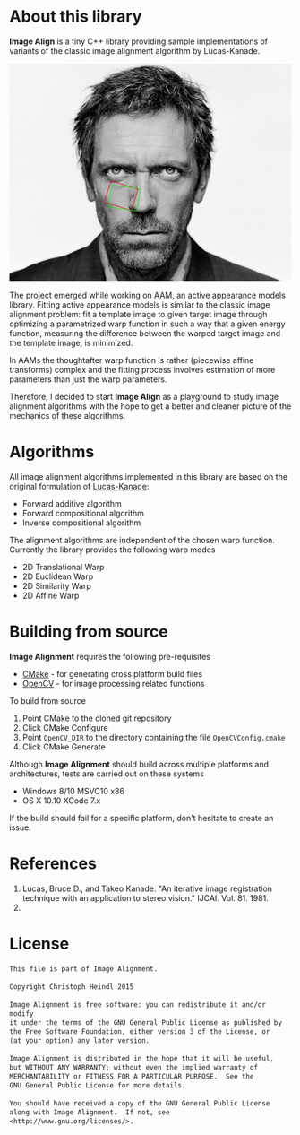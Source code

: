 # About this library

**Image Align** is a tiny C++ library providing sample implementations of variants of the classic image alignment algorithm by Lucas-Kanade.

![Image Align under Euclidean Motion](etc/euclidean.gif)

The project emerged while working on [AAM](https://www.github.com/cheind/aam), an active appearance models library. Fitting active appearance models is similar to the classic image alignment problem: fit a template image to given target image through optimizing a parametrized warp function in such a way that a given energy function, measuring the difference between the warped target image and the template image, is minimized. 

In AAMs the thoughtafter warp function is rather (piecewise affine transforms) complex and the fitting process involves estimation of more parameters than just the warp parameters. 

Therefore, I decided to start **Image Align** as a playground to study image alignment algorithms with the hope to get a better and cleaner picture of the mechanics of these algorithms. 
 
# Algorithms

All image alignment algorithms implemented in this library are based on the original formulation of [Lucas-Kanade](#Lucas81):

 - Forward additive algorithm
 - Forward compositional algorithm
 - Inverse compositional algorithm

The alignment algorithms are independent of the chosen warp function. Currently the library provides the following warp modes

 - 2D Translational Warp
 - 2D Euclidean Warp 
 - 2D Similarity Warp
 - 2D Affine Warp

# Building from source
**Image Alignment** requires the following pre-requisites

 - [CMake](www.cmake.org) - for generating cross platform build files
 - [OpenCV](www.opencv.org) - for image processing related functions 
 
To build from source

 1. Point CMake to the cloned git repository
 1. Click CMake Configure
 1. Point `OpenCV_DIR` to the directory containing the file `OpenCVConfig.cmake`
 1. Click CMake Generate
 
Although **Image Alignment** should build across multiple platforms and architectures, tests are carried out on these systems
 - Windows 8/10 MSVC10 x86
 - OS X 10.10 XCode 7.x

If the build should fail for a specific platform, don't hesitate to create an issue. 

# References

 1. <a name="Lucas81"></a>Lucas, Bruce D., and Takeo Kanade. "An iterative image registration technique with an application to stereo vision." IJCAI. Vol. 81. 1981.
 2. 

# License
```
This file is part of Image Alignment.

Copyright Christoph Heindl 2015

Image Alignment is free software: you can redistribute it and/or modify
it under the terms of the GNU General Public License as published by
the Free Software Foundation, either version 3 of the License, or
(at your option) any later version.

Image Alignment is distributed in the hope that it will be useful,
but WITHOUT ANY WARRANTY; without even the implied warranty of
MERCHANTABILITY or FITNESS FOR A PARTICULAR PURPOSE.  See the
GNU General Public License for more details.

You should have received a copy of the GNU General Public License
along with Image Alignment.  If not, see <http://www.gnu.org/licenses/>.
```
